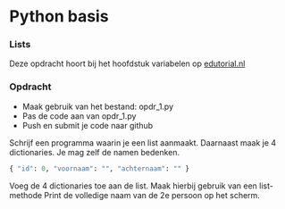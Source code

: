 # Python basis

### Lists
Deze opdracht hoort bij het hoofdstuk variabelen op [edutorial.nl](https://www.edutorial.nl)

### Opdracht

* Maak gebruik van het bestand: opdr_1.py
* Pas de code aan van opdr_1.py
* Push en submit je code naar github

Schrijf een programma waarin je een list aanmaakt.
Daarnaast maak je 4 dictionaries. Je mag zelf de namen bedenken.
```python
{ "id": 0, "voornaam": "", "achternaam": "" }
```
Voeg de 4 dictionaries toe aan de list. Maak hierbij gebruik van een list-methode
Print de volledige naam van de 2e persoon op het scherm.